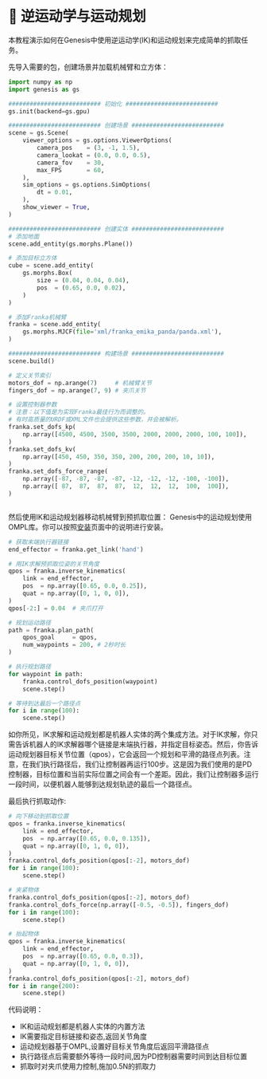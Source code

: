 # 🦾 逆运动学与运动规划

本教程演示如何在Genesis中使用逆运动学(IK)和运动规划来完成简单的抓取任务。

先导入需要的包，创建场景并加载机械臂和立方体：

```python
import numpy as np
import genesis as gs

########################## 初始化 ##########################
gs.init(backend=gs.gpu)

########################## 创建场景 ##########################
scene = gs.Scene(
    viewer_options = gs.options.ViewerOptions(
        camera_pos    = (3, -1, 1.5),
        camera_lookat = (0.0, 0.0, 0.5), 
        camera_fov    = 30,
        max_FPS       = 60,
    ),
    sim_options = gs.options.SimOptions(
        dt = 0.01,
    ),
    show_viewer = True,
)

########################## 创建实体 ##########################
# 添加地面
scene.add_entity(gs.morphs.Plane())

# 添加目标立方体
cube = scene.add_entity(
    gs.morphs.Box(
        size = (0.04, 0.04, 0.04),
        pos  = (0.65, 0.0, 0.02),
    )
)

# 添加Franka机械臂
franka = scene.add_entity(
    gs.morphs.MJCF(file='xml/franka_emika_panda/panda.xml'),
)

########################## 构建场景 ##########################
scene.build()

# 定义关节索引
motors_dof = np.arange(7)     # 机械臂关节
fingers_dof = np.arange(7, 9) # 夹爪关节

# 设置控制器参数
# 注意：以下值是为实现Franka最佳行为而调整的。
# 有时高质量的URDF或XML文件也会提供这些参数，并会被解析。
franka.set_dofs_kp(
    np.array([4500, 4500, 3500, 3500, 2000, 2000, 2000, 100, 100]),
)
franka.set_dofs_kv(
    np.array([450, 450, 350, 350, 200, 200, 200, 10, 10]), 
)
franka.set_dofs_force_range(
    np.array([-87, -87, -87, -87, -12, -12, -12, -100, -100]),
    np.array([ 87,  87,  87,  87,  12,  12,  12,  100,  100]),
)
```

```{figure} ../../_static/images/IK_mp_grasp.png
```

然后使用IK和运动规划器移动机械臂到预抓取位置：
Genesis中的运动规划使用OMPL库。你可以按照[安装](../overview/installation.md)页面中的说明进行安装。

```python
# 获取末端执行器链接
end_effector = franka.get_link('hand')

# 用IK求解预抓取位姿的关节角度
qpos = franka.inverse_kinematics(
    link = end_effector,
    pos  = np.array([0.65, 0.0, 0.25]),
    quat = np.array([0, 1, 0, 0]),
)
qpos[-2:] = 0.04  # 夹爪打开

# 规划运动路径
path = franka.plan_path(
    qpos_goal     = qpos,
    num_waypoints = 200, # 2秒时长
)

# 执行规划路径
for waypoint in path:
    franka.control_dofs_position(waypoint)
    scene.step()

# 等待到达最后一个路径点
for i in range(100):
    scene.step()
```

如你所见，IK求解和运动规划都是机器人实体的两个集成方法。对于IK求解，你只需告诉机器人的IK求解器哪个链接是末端执行器，并指定目标姿态。然后，你告诉运动规划器目标关节位置（qpos），它会返回一个规划和平滑的路径点列表。注意，在我们执行路径后，我们让控制器再运行100步。这是因为我们使用的是PD控制器，目标位置和当前实际位置之间会有一个差距。因此，我们让控制器多运行一段时间，以便机器人能够到达规划轨迹的最后一个路径点。

最后执行抓取动作:

```python
# 向下移动到抓取位置
qpos = franka.inverse_kinematics(
    link = end_effector,
    pos  = np.array([0.65, 0.0, 0.135]),
    quat = np.array([0, 1, 0, 0]),
)
franka.control_dofs_position(qpos[:-2], motors_dof)
for i in range(100):
    scene.step()

# 夹紧物体
franka.control_dofs_position(qpos[:-2], motors_dof)
franka.control_dofs_force(np.array([-0.5, -0.5]), fingers_dof)
for i in range(100):
    scene.step()

# 抬起物体
qpos = franka.inverse_kinematics(
    link = end_effector,
    pos  = np.array([0.65, 0.0, 0.3]),
    quat = np.array([0, 1, 0, 0]),
)
franka.control_dofs_position(qpos[:-2], motors_dof)
for i in range(200):
    scene.step()
```

代码说明：

* IK和运动规划都是机器人实体的内置方法
* IK需要指定目标链接和姿态,返回关节角度
* 运动规划器基于OMPL,设置好目标关节角度后返回平滑路径点
* 执行路径点后需要额外等待一段时间,因为PD控制器需要时间到达目标位置
* 抓取时对夹爪使用力控制,施加0.5N的抓取力
